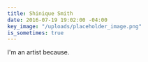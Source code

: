 ```yaml
---
title: Shinique Smith
date: 2016-07-19 19:02:00 -04:00
key_image: "/uploads/placeholder_image.png"
is_sometimes: true
---
```


I'm an artist because.